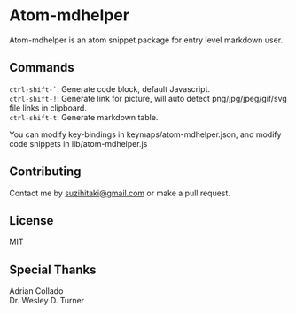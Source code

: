 # Atom-mdhelper

Atom-mdhelper is an atom snippet package for entry level markdown user.

## Commands 

<code>ctrl-shift-\`</code>: Generate code block, default Javascript.  
<code>ctrl-shift-!</code>: Generate link for picture, will auto detect
png/jpg/jpeg/gif/svg file links in clipboard.  
<code>ctrl-shift-t</code>: Generate markdown table.  

You can modify key-bindings in keymaps/atom-mdhelper.json, and
modify code snippets in lib/atom-mdhelper.js

## Contributing

Contact me by suzihitaki@gmail.com or make a pull request.

## License

MIT

## Special Thanks

Adrian Collado  
Dr. Wesley D. Turner  
